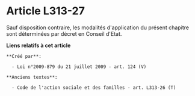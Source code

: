 # Article L313-27

Sauf disposition contraire, les modalités d'application du présent chapitre sont déterminées par décret en Conseil d'Etat.

**Liens relatifs à cet article**

	**Créé par**:

	  - Loi n°2009-879 du 21 juillet 2009 - art. 124 (V)

	**Anciens textes**:

	  - Code de l'action sociale et des familles - art. L313-26 (T)
